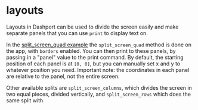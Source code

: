 # layouts

Layouts in Dashport can be used to divide the screen easily and make separate panels that you can use `print` to display
text on.

In the [split_screen_quad example](examples/split_screen_quad.py) the `split_screen_quad` method is done on the app, with `borders` enabled. You can then print to these panels, by passing in a "panel" value to the print command. By default, the starting position of each panel is at `[0, 0]`, but you can manually set x and y to whatever position you need. Important note: the coordinates in each panel are relative to the panel, not the entire screen.

Other available splits are `split_screen_columns`, which divides the screen in two equal pieces, divided vertically, and `split_screen_rows` which does the same split with
